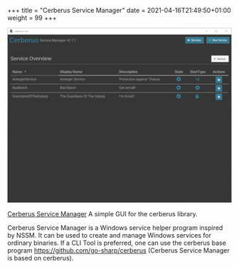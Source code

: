 +++
title = "Cerberus Service Manager"
date = 2021-04-16T21:49:50+01:00
weight = 99
+++

<p style="text-align: center">
   <img src="screenshot.png"><br/>
</p>

[Cerberus Service Manager](https://github.com/go-sharp/cerberus-sm/) A simple GUI for the cerberus library. 

Cerberus Service Manager is a Windows service helper program inspired by NSSM. It can be used to create and manage Windows services for ordinary binaries. If a CLI Tool is preferred, one can use the cerberus base program https://github.com/go-sharp/cerberus (Cerberus Service Manager is based on cerberus).